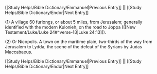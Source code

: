 [[Study Helps/Bible Dictionary/Emmanuel|Previous Entry]]  ||  [[Study Helps/Bible Dictionary/Endor|Next Entry]]

 (1) A village 60 furlongs, or about 5 miles, from Jerusalem; generally identified with the modern Kulonieh, on the road to Joppa ([[New Testament/Luke/Luke 24#^verse-13|Luke 24:13]]).

 (2) Or Nicopolis. A town on the maritime plain, two-thirds of the way from Jerusalem to Lydda; the scene of the defeat of the Syrians by Judas Maccabaeus.

[[Study Helps/Bible Dictionary/Emmanuel|Previous Entry]]  ||  [[Study Helps/Bible Dictionary/Endor|Next Entry]]